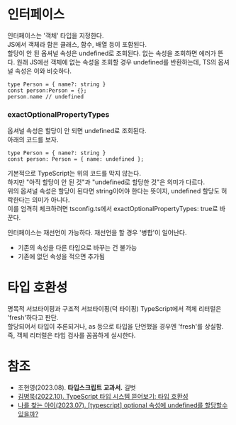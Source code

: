# 인터페이스

인터페이스는 '객체' 타입을 지정한다.  
JS에서 객체라 함은 클래스, 함수, 배열 등이 포함된다.  
할당이 안 된 옵셔널 속성은 undefined로 조회된다. 없는 속성을 조회하면 에러가 뜬다.
원래 JS에선 객체에 없는 속성을 조회할 경우 undefined를 반환하는데, TS의 옵셔널 속성은 이와 비슷하다.  
```
type Person = { name?: string }
const person:Person = {}; 
person.name // undefined
```

### exactOptionalPropertyTypes

옵셔널 속성은 할당이 안 되면 undefined로 조회된다.  
아래의 코드를 보자.

```
type Person = { name?: string }
const person: Person = { name: undefined };
```

기본적으로 TypeScript는 위의 코드를 막지 않는다.  
하지만 "아직 할당이 안 된 것"과 "undefined로 할당한 것"은 의미가 다르다.  
위의 옵셔널 속성은 할당이 된다면 string이어야 한다는 뜻이지, undefined 할당도 허락한다는 의미가 아니다.  
이를 엄격히 체크하려면 tsconfig.ts에서 exactOptionalPropertyTypes: true로 바꾼다.  

인터페이스는 재선언이 가능하다. 재선언을 할 경우 '병합'이 일어난다.  
- 기존의 속성을 다른 타입으로 바꾸는 건 불가능
- 기존에 없던 속성을 적으면 추가됨

# 타입 호환성

명목적 서브타이핑과 구조적 서브타이핑(덕 타이핑)
TypeScript에서 객체 리터럴은 'fresh'하다고 판단.  
할당되어서 타입이 추론되거나, as 등으로 타입을 단언했을 경우엔 'fresh'를 상실함.  
즉, 객체 리터럴은 타입 검사를 꼼꼼하게 실시한다.

# 참조

- 조현영(2023.08). **타입스크립트 교과서.** 길벗
- [김병묵(2022.10). TypeScript 타입 시스템 뜯어보기: 타입 호환성](https://toss.tech/article/typescript-type-compatibility)
- [나를 찾는 아이(2023.07). [typescript] optional 속성에 undefined를 할당할수 있을까?](https://trend21c.tistory.com/2332)
